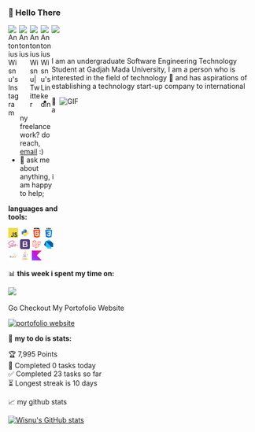 

### 👋 Hello There
<a href="https://www.instagram.com/antoniuswisnu_/">
  <img align="left" alt="Antonius Wisnu's Instagram" width="22px" src="https://raw.githubusercontent.com/hussainweb/hussainweb/main/icons/instagram.png" />
</a>
<a href="discordapp.com/users/429286009511870474">
  <img align="left" alt=Antonius Wisnu's Discord" width="22px" src="https://images-eds-ssl.xboxlive.com/image?url=Q_rwcVSTCIytJ0KOzcjWTYl.n38D8jlKWXJx7NRJmQKBAEDCgtTAQ0JS02UoaiwRCHTTX1RAopljdoYpOaNfVf5nBNvbwGfyR5n4DAs0DsOwxSO9puiT_GgKqinHT8HsW8VYeiiuU1IG3jY69EhnsQ--&format=source" />
</a>
<a href="https://twitter.com/antoniuswisnuu">
  <img align="left" alt="Antonius Wisnu| Twitter" width="22px" src="https://upload.wikimedia.org/wikipedia/commons/thumb/6/6f/Logo_of_Twitter.svg/220px-Logo_of_Twitter.svg.png" />
</a>
<a href="https://www.linkedin.com/in/antonius-wisnu-bb8411224/">
  <img align="left" alt="Antonius Wisnu's Linkedin" width="22px" src="https://cdn.pixabay.com/photo/2017/08/22/11/56/linked-in-2668700_960_720.png" />
</a>

![](https://i.gifer.com/3Eqa.gif)

<br />

I am an undergraduate Software Engineering Technology Student at Gadjah Mada University, I am a person who is interested in the field of technology 👀 and has aspirations of establishing a technology start-up company to international


  <img align="right" alt="GIF" src="https://c.tenor.com/-SV9TjUGabMAAAAC/hacker-python.gif" width="400" height="320" />
  
- 💼 any freelance work? do reach, [email](antonius.kri2003@mail.ugm.ac.id) :)
- 💬 ask me about anything, i am happy to help;

**languages and tools:**  

<code><img height="20" src="https://raw.githubusercontent.com/github/explore/80688e429a7d4ef2fca1e82350fe8e3517d3494d/topics/javascript/javascript.png"></code>
<code><img height="20" src="https://raw.githubusercontent.com/github/explore/80688e429a7d4ef2fca1e82350fe8e3517d3494d/topics/python/python.png"></code>
<code><img height="20" src="https://raw.githubusercontent.com/github/explore/80688e429a7d4ef2fca1e82350fe8e3517d3494d/topics/html/html.png"></code>
<code><img height="20" src="https://raw.githubusercontent.com/github/explore/5c058a388828bb5fde0bcafd4bc867b5bb3f26f3/topics/css/css.png"></code>
<code><img height="20" src="https://raw.githubusercontent.com/github/explore/80688e429a7d4ef2fca1e82350fe8e3517d3494d/topics/sass/sass.png"></code>
<code><img height="20" src="https://raw.githubusercontent.com/github/explore/80688e429a7d4ef2fca1e82350fe8e3517d3494d/topics/bootstrap/bootstrap.png"></code>
<code><img height="20" src="https://raw.githubusercontent.com/github/explore/80688e429a7d4ef2fca1e82350fe8e3517d3494d/topics/laravel/laravel.png"></code>
<code><img height="20" src="https://raw.githubusercontent.com/github/explore/80688e429a7d4ef2fca1e82350fe8e3517d3494d/topics/dart/dart.png"></code>
<code><img height="20" src="https://raw.githubusercontent.com/github/explore/80688e429a7d4ef2fca1e82350fe8e3517d3494d/topics/mysql/mysql.png"></code>
<code><img height="20" src="https://raw.githubusercontent.com/github/explore/80688e429a7d4ef2fca1e82350fe8e3517d3494d/topics/java/java.png"></code>
<code><img height="20" src="https://raw.githubusercontent.com/github/explore/80688e429a7d4ef2fca1e82350fe8e3517d3494d/topics/kotlin/kotlin.png"></code>

📊 **this week i spent my time on:**
<!--START_SECTION:waka-->

  <img height="180em" src="https://github-readme-stats-eight-theta.vercel.app/api/top-langs/?username=antoniuswisnu&layout=compact&langs_count=8&theme=algolia"/>


<!--END_SECTION:waka-->

Go Checkout My Portofolio Website

<a href="antoniuswisnu.github.io" target="_blank"><img src="[[https://www.google.com/url?sa=i&url=https%3A%2F%2Fwww.youtube.com%2Fwatch%3Fv%3DAKNvTxWOdKw&psig=AOvVaw3h__0Ed8R1mlg04zNwZkSp&ust=1671559977878000&source=images&cd=vfe&ved=0CBAQjRxqFwoTCMDAoaekhvwCFQAAAAAdAAAAABAD](https://lh3.googleusercontent.com/Ch-7Y78AJqhUxNrr4_UBaaLI4RnQP86ONk0VUaf-MjYdB6GbJfth3ePQYDbC9og4-Aj210vjbPmQq9c6810NQpf8pcRMqZZzgmTWbyXN44uutgRM3IVNnIeLGFAWCt0OoxuqRAGfRbBA_reXdsr689p1ZehSB-XAMQvhU808mDvnRFcEfRHcts9ofkgf0wFKl3fA36yc20n0ESq0tmvvvjiR5XIdo2caZWAmHeBVHL8AXHWXSw1SfpTwLhaXcDsAAS_Z5GM2o3zJ7fBM6UgOHLaeY9ROykzwnbyYP0ILOgSX_oSFGr30udQw9kBY4n5zAXBOedDpq4B63am9_18yC8bghQnc55zGunDz5SBASECKG49I1rvAv5gUE5N7ZXeQjBk89_-rihGSa8lOyVLN-tx1dQdiGyctiFCA8qyC3LRGCTAvSuq6ygDKqDVPjrlFCefGBHlfAezhGwJ0ijLE-mr3Hajbe-9ue7Y6DtqcrrhOBGM852RwOk8pd2VZjDFaJp4-rnrERWu7jhWogE-0DJC_KI0OVa9k6jWWMvomV4ZIUWSZZTtLbHvaF631LGWmAIg0iPoHjP6bhcx0QKgzly2Vm7JwCzZFsfg7iCh5ugCJCtpK7lxz_4NQnGdZsN8Av-5LEcIOWeJRBtX6jwiLGJHKu7AJQQCGV0G-ng-I3BGcsCcE7El1gQ1U_LM1hWv9PeTkxPGvCfJx9gh7wZjDjZsnYZR9gr512yZgRJwQixk3DL5RF7hXYJIqmDH6k9vp3zOqJ99sHj9UwaxiVeiNzo2TJDoCi5gEbnYgBIf8-BY_MH_yKg9IkzKwjpKJO6L17FEoB5qykZ_KB7gKKdcOj-sCpRaioTLn6t52o334sT3ajLjO8bgcVZxYbNM2e8M70G-Ko-Tdlj33CPxZ_9ekVglzTr21_yxqKv-Y7tHTlbuR_HQfHWO3_KtFIBwV5nbPle9of_SijmfUV96u_SmmtoHJWA7j_wMzobyyYY0T9EYy-w1E7CMAYYs=w1057-h838-no?authuser=0)](https://photos.google.com/photo/AF1QipNgN0tDjhc_U4oY9UcLzrtgqtoqJt5M5VBZrJwj)" alt="portofolio website" width="350" ></a>

🚧 **my to do is stats:**
<!-- TODO-IST:START -->
🏆  7,995 Points           
🌸  Completed 0 tasks today           
✅  Completed 23 tasks so far           
⏳  Longest streak is 10 days
<!-- TODO-IST:END -->


📈 my github stats

[![Wisnu's GitHub stats](https://github-readme-stats.vercel.app/api?username=antoniuswisnu&show_icons=true&count_private=true&theme=radical)](https://github.com/antoniuswisnu/github-readme-stats)



